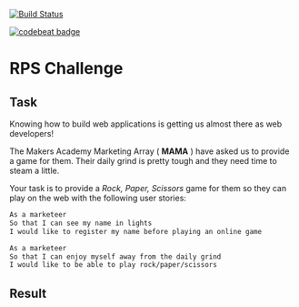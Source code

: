 [![Build Status](https://travis-ci.org/MaryDomashneva/rps-challenge.svg?branch=master)](https://travis-ci.org/MaryDomashneva/rps-challenge)

[![codebeat badge](https://codebeat.co/badges/e05fdbdc-2617-44ec-b489-d9b47be2f088)](https://codebeat.co/projects/github-com-marydomashneva-rps-challenge-master)

# RPS Challenge

Task
----

Knowing how to build web applications is getting us almost there as web developers!

The Makers Academy Marketing Array ( **MAMA** ) have asked us to provide a game for them. Their daily grind is pretty tough and they need time to steam a little.

Your task is to provide a _Rock, Paper, Scissors_ game for them so they can play on the web with the following user stories:

```sh
As a marketeer
So that I can see my name in lights
I would like to register my name before playing an online game

As a marketeer
So that I can enjoy myself away from the daily grind
I would like to be able to play rock/paper/scissors
```
Result
-----


